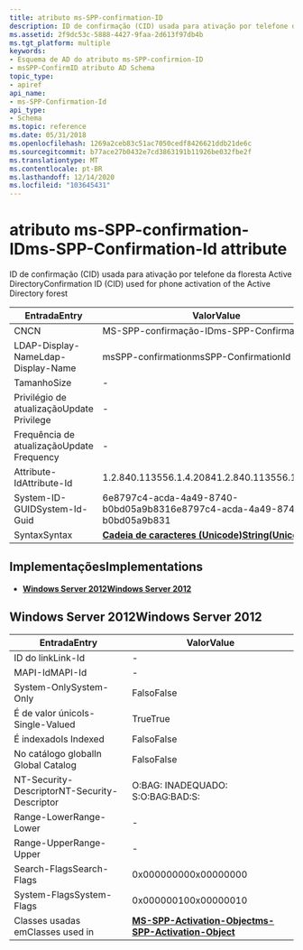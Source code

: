 ```yaml
---
title: atributo ms-SPP-confirmation-ID
description: ID de confirmação (CID) usada para ativação por telefone da floresta Active Directory
ms.assetid: 2f9dc53c-5888-4427-9faa-2d613f97db4b
ms.tgt_platform: multiple
keywords:
- Esquema de AD do atributo ms-SPP-confirmion-ID
- msSPP-ConfirmID atributo AD Schema
topic_type:
- apiref
api_name:
- ms-SPP-Confirmation-Id
api_type:
- Schema
ms.topic: reference
ms.date: 05/31/2018
ms.openlocfilehash: 1269a2ceb83c51ac7050cedf8426621ddb21de6c
ms.sourcegitcommit: b77ace27b0432e7cd3863191b11926be032fbe2f
ms.translationtype: MT
ms.contentlocale: pt-BR
ms.lasthandoff: 12/14/2020
ms.locfileid: "103645431"
---
```

# <a name="ms-spp-confirmation-id-attribute"></a><span data-ttu-id="19d0b-105">atributo ms-SPP-confirmation-ID</span><span class="sxs-lookup"><span data-stu-id="19d0b-105">ms-SPP-Confirmation-Id attribute</span></span>

<span data-ttu-id="19d0b-106">ID de confirmação (CID) usada para ativação por telefone da floresta Active Directory</span><span class="sxs-lookup"><span data-stu-id="19d0b-106">Confirmation ID (CID) used for phone activation of the Active Directory forest</span></span>



| <span data-ttu-id="19d0b-107">Entrada</span><span class="sxs-lookup"><span data-stu-id="19d0b-107">Entry</span></span> | <span data-ttu-id="19d0b-108">Valor</span><span class="sxs-lookup"><span data-stu-id="19d0b-108">Value</span></span> |
|-------------------|---------------------------------------------|
| <span data-ttu-id="19d0b-109">CN</span><span class="sxs-lookup"><span data-stu-id="19d0b-109">CN</span></span>                | <span data-ttu-id="19d0b-110">MS-SPP-confirmação-ID</span><span class="sxs-lookup"><span data-stu-id="19d0b-110">ms-SPP-Confirmation-Id</span></span>                      |
| <span data-ttu-id="19d0b-111">LDAP-Display-Name</span><span class="sxs-lookup"><span data-stu-id="19d0b-111">Ldap-Display-Name</span></span> | <span data-ttu-id="19d0b-112">msSPP-confirmation</span><span class="sxs-lookup"><span data-stu-id="19d0b-112">msSPP-ConfirmationId</span></span>                        |
| <span data-ttu-id="19d0b-113">Tamanho</span><span class="sxs-lookup"><span data-stu-id="19d0b-113">Size</span></span>              | \-                                          |
| <span data-ttu-id="19d0b-114">Privilégio de atualização</span><span class="sxs-lookup"><span data-stu-id="19d0b-114">Update Privilege</span></span>  | \-                                          |
| <span data-ttu-id="19d0b-115">Frequência de atualização</span><span class="sxs-lookup"><span data-stu-id="19d0b-115">Update Frequency</span></span>  | \-                                          |
| <span data-ttu-id="19d0b-116">Attribute-Id</span><span class="sxs-lookup"><span data-stu-id="19d0b-116">Attribute-Id</span></span>      | <span data-ttu-id="19d0b-117">1.2.840.113556.1.4.2084</span><span class="sxs-lookup"><span data-stu-id="19d0b-117">1.2.840.113556.1.4.2084</span></span>                     |
| <span data-ttu-id="19d0b-118">System-ID-GUID</span><span class="sxs-lookup"><span data-stu-id="19d0b-118">System-Id-Guid</span></span>    | <span data-ttu-id="19d0b-119">6e8797c4-acda-4a49-8740-b0bd05a9b831</span><span class="sxs-lookup"><span data-stu-id="19d0b-119">6e8797c4-acda-4a49-8740-b0bd05a9b831</span></span>        |
| <span data-ttu-id="19d0b-120">Syntax</span><span class="sxs-lookup"><span data-stu-id="19d0b-120">Syntax</span></span>            | [<span data-ttu-id="19d0b-121">**Cadeia de caracteres (Unicode)**</span><span class="sxs-lookup"><span data-stu-id="19d0b-121">**String(Unicode)**</span></span>](s-string-unicode.md) |



## <a name="implementations"></a><span data-ttu-id="19d0b-122">Implementações</span><span class="sxs-lookup"><span data-stu-id="19d0b-122">Implementations</span></span>

-   [<span data-ttu-id="19d0b-123">**Windows Server 2012**</span><span class="sxs-lookup"><span data-stu-id="19d0b-123">**Windows Server 2012**</span></span>](#windows-server-2012)

## <a name="windows-server-2012"></a><span data-ttu-id="19d0b-124">Windows Server 2012</span><span class="sxs-lookup"><span data-stu-id="19d0b-124">Windows Server 2012</span></span>



| <span data-ttu-id="19d0b-125">Entrada</span><span class="sxs-lookup"><span data-stu-id="19d0b-125">Entry</span></span> | <span data-ttu-id="19d0b-126">Valor</span><span class="sxs-lookup"><span data-stu-id="19d0b-126">Value</span></span> |
|------------------------|-------------------------------------------------------------------------|
| <span data-ttu-id="19d0b-127">ID do link</span><span class="sxs-lookup"><span data-stu-id="19d0b-127">Link-Id</span></span>                | \-                                                                      |
| <span data-ttu-id="19d0b-128">MAPI-Id</span><span class="sxs-lookup"><span data-stu-id="19d0b-128">MAPI-Id</span></span>                | \-                                                                      |
| <span data-ttu-id="19d0b-129">System-Only</span><span class="sxs-lookup"><span data-stu-id="19d0b-129">System-Only</span></span>            | <span data-ttu-id="19d0b-130">Falso</span><span class="sxs-lookup"><span data-stu-id="19d0b-130">False</span></span>                                                                   |
| <span data-ttu-id="19d0b-131">É de valor único</span><span class="sxs-lookup"><span data-stu-id="19d0b-131">Is-Single-Valued</span></span>       | <span data-ttu-id="19d0b-132">True</span><span class="sxs-lookup"><span data-stu-id="19d0b-132">True</span></span>                                                                    |
| <span data-ttu-id="19d0b-133">É indexado</span><span class="sxs-lookup"><span data-stu-id="19d0b-133">Is Indexed</span></span>             | <span data-ttu-id="19d0b-134">Falso</span><span class="sxs-lookup"><span data-stu-id="19d0b-134">False</span></span>                                                                   |
| <span data-ttu-id="19d0b-135">No catálogo global</span><span class="sxs-lookup"><span data-stu-id="19d0b-135">In Global Catalog</span></span>      | <span data-ttu-id="19d0b-136">Falso</span><span class="sxs-lookup"><span data-stu-id="19d0b-136">False</span></span>                                                                   |
| <span data-ttu-id="19d0b-137">NT-Security-Descriptor</span><span class="sxs-lookup"><span data-stu-id="19d0b-137">NT-Security-Descriptor</span></span> | <span data-ttu-id="19d0b-138">O:BAG: INADEQUADO: S:</span><span class="sxs-lookup"><span data-stu-id="19d0b-138">O:BAG:BAD:S:</span></span>                                                            |
| <span data-ttu-id="19d0b-139">Range-Lower</span><span class="sxs-lookup"><span data-stu-id="19d0b-139">Range-Lower</span></span>            | \-                                                                      |
| <span data-ttu-id="19d0b-140">Range-Upper</span><span class="sxs-lookup"><span data-stu-id="19d0b-140">Range-Upper</span></span>            | \-                                                                      |
| <span data-ttu-id="19d0b-141">Search-Flags</span><span class="sxs-lookup"><span data-stu-id="19d0b-141">Search-Flags</span></span>           | <span data-ttu-id="19d0b-142">0x00000000</span><span class="sxs-lookup"><span data-stu-id="19d0b-142">0x00000000</span></span>                                                              |
| <span data-ttu-id="19d0b-143">System-Flags</span><span class="sxs-lookup"><span data-stu-id="19d0b-143">System-Flags</span></span>           | <span data-ttu-id="19d0b-144">0x00000010</span><span class="sxs-lookup"><span data-stu-id="19d0b-144">0x00000010</span></span>                                                              |
| <span data-ttu-id="19d0b-145">Classes usadas em</span><span class="sxs-lookup"><span data-stu-id="19d0b-145">Classes used in</span></span>        | [<span data-ttu-id="19d0b-146">**MS-SPP-Activation-Object**</span><span class="sxs-lookup"><span data-stu-id="19d0b-146">**ms-SPP-Activation-Object**</span></span>](c-msspp-activationobject.md)<br/> |



 

 





